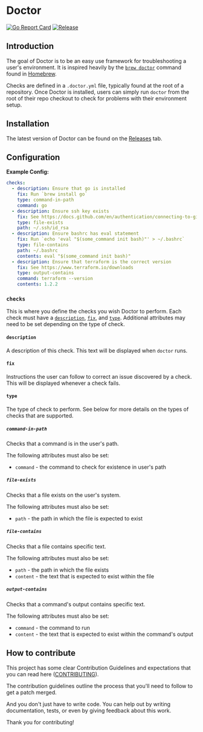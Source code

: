 # Doctor

[![Go Report Card](https://goreportcard.com/badge/github.com/cjonesy/doctor)](https://goreportcard.com/report/github.com/cjonesy/doctor) [![Release](https://img.shields.io/github/release/cjonesy/doctor.svg)](https://github.com/cjonesy/doctor/releases/latest)

## Introduction

The goal of Doctor is to be an easy use framework for troubleshooting a user's
environment. It is inspired heavily by the [`brew doctor`](https://docs.brew.sh/Manpage#doctor-dr---list-checks---audit-debug-diagnostic_check-)
command found in [Homebrew](https://brew.sh/).

Checks are defined in a `.doctor.yml` file, typically found at the root of a
repository. Once Doctor is installed, users can simply run `doctor` from the
root of their repo checkout to check for problems with their environment setup.

## Installation

The latest version of Doctor can be found on the
[Releases](https://github.com/cjonesy/doctor/releases) tab.

## Configuration

**Example Config:**

```yaml
checks:
  - description: Ensure that go is installed
    fix: Run `brew install go`
    type: command-in-path
    command: go
  - description: Ensure ssh key exists
    fix: See https://docs.github.com/en/authentication/connecting-to-github-with-ssh/generating-a-new-ssh-key-and-adding-it-to-the-ssh-agent
    type: file-exists
    path: ~/.ssh/id_rsa
  - description: Ensure bashrc has eval statement
    fix: Run `echo 'eval "$(some_command init bash)"' > ~/.bashrc`
    type: file-contains
    path: ~/.bashrc
    contents: eval "$(some_command init bash)"
  - description: Ensure that terraform is the correct version
    fix: See https://www.terraform.io/downloads
    type: output-contains
    command: terraform --version
    contents: 1.2.2
```

### `checks`

This is where you define the checks you wish Doctor to perform. Each check must
have a [`description`](#description), [`fix`](#fix), and [`type`](#type).
Additional attributes may need to be set depending on the type of check.

#### `description`

A description of this check. This text will be displayed when `doctor` runs.

#### `fix`

Instructions the user can follow to correct an issue discovered by a check. This
will be displayed whenever a check fails.

#### `type`

The type of check to perform. See below for more details on the types of checks
that are supported.

##### `command-in-path`

Checks that a command is in the user's path.

The following attributes must also be set:

- `command` - the command to check for existence in user's path

##### `file-exists`

Checks that a file exists on the user's system.

The following attributes must also be set:

- `path` - the path in which the file is expected to exist

##### `file-contains`

Checks that a file contains specific text.

The following attributes must also be set:

- `path` - the path in which the file exists
- `content` - the text that is expected to exist within the file

##### `output-contains`

Checks that a command's output contains specific text.

The following attributes must also be set:

- `command` - the command to run
- `content` - the text that is expected to exist within the command's output

## How to contribute

This project has some clear Contribution Guidelines and expectations that you
can read here ([CONTRIBUTING](CONTRIBUTING.md)).

The contribution guidelines outline the process that you'll need to follow to
get a patch merged.

And you don't just have to write code. You can help out by writing
documentation, tests, or even by giving feedback about this work.

Thank you for contributing!
